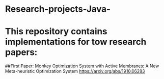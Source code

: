 # Research-projects-Java-

# This repository contains implementations for tow research papers:


##First Paper: Monkey Optimization System with Active Membranes: A New Meta-heuristic Optimization System
https://arxiv.org/abs/1910.06283
